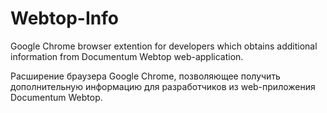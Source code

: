 Webtop-Info
===========

Google Chrome browser extention for developers which obtains additional information from Documentum Webtop web-application.

Расширение браузера Google Chrome, позволяющее получить дополнительную информацию для разработчиков из web-приложения Documentum Webtop.
